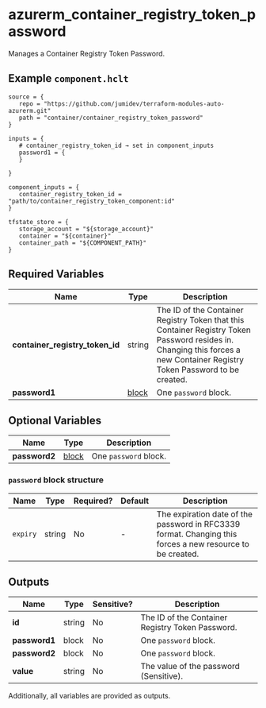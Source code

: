 # azurerm_container_registry_token_password

Manages a Container Registry Token Password.

## Example `component.hclt`

```hcl
source = {
   repo = "https://github.com/jumidev/terraform-modules-auto-azurerm.git"   
   path = "container/container_registry_token_password"   
}

inputs = {
   # container_registry_token_id → set in component_inputs
   password1 = {
   }
   
}

component_inputs = {
   container_registry_token_id = "path/to/container_registry_token_component:id"   
}

tfstate_store = {
   storage_account = "${storage_account}"   
   container = "${container}"   
   container_path = "${COMPONENT_PATH}"   
}

```

## Required Variables

| Name | Type |  Description |
| ---- | --------- |  ----------- |
| **container_registry_token_id** | string |  The ID of the Container Registry Token that this Container Registry Token Password resides in. Changing this forces a new Container Registry Token Password to be created. | 
| **password1** | [block](#password-block-structure) |  One `password` block. | 

## Optional Variables

| Name | Type |  Description |
| ---- | --------- |  ----------- |
| **password2** | [block](#password-block-structure) |  One `password` block. | 

### `password` block structure

| Name | Type | Required? | Default | Description |
| ---- | ---- | --------- | ------- | ----------- |
| `expiry` | string | No | - | The expiration date of the password in RFC3339 format. Changing this forces a new resource to be created. |



## Outputs

| Name | Type | Sensitive? | Description |
| ---- | ---- | --------- | --------- |
| **id** | string | No  | The ID of the Container Registry Token Password. | 
| **password1** | block | No  | One `password` block. | 
| **password2** | block | No  | One `password` block. | 
| **value** | string | No  | The value of the password (Sensitive). | 

Additionally, all variables are provided as outputs.
